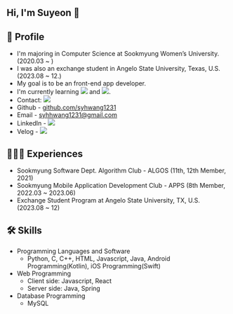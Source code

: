 ## Hi, I'm Suyeon 👋

<!--
**syhwang1231/syhwang1231** is a ✨ _special_ ✨ repository because its `README.md` (this file) appears on your GitHub profile.

Here are some ideas to get you started:

- 🔭 I’m currently working on ...
- 🌱 I’m currently learning ...
- 👯 I’m looking to collaborate on ...
- 🤔 I’m looking for help with ...
- 💬 Ask me about ...
- 📫 How to reach me: ...
- 😄 Pronouns: ...
- ⚡ Fun fact: ...
-->

## 🧐 Profile

- I'm majoring in Computer Science at Sookmyung Women’s University. (2020.03 ~ )
- I was also an exchange student in Angelo State University, Texas, U.S. (2023.08 ~ 12.)
- My goal is to be an front-end app developer.
- I'm currently learning <img src="https://img.shields.io/badge/Swift-F05138?style=round-square&logo=swift&logoColor=white"/> and <img src="https://img.shields.io/badge/Spring-6DB33F?style=round-square&logo=spring&logoColor=white"/>.
- Contact: <img src="https://img.shields.io/badge/Github-181717?style=round-square&logo=GitHub&logoColor=white" link="http://github.com/syhwang1231"/>
- Github - [github.com/syhwang1231](http://github.com/syhwang1231)
- Email - syhhwang1231@gmail.com
- LinkedIn - <a href="https://www.linkedin.com/in/%EC%88%98%EC%97%B0-%ED%99%A9-05ba292a6/"><img src="https://img.shields.io/badge/-LinkedIn-0A66C2?style=round-square&logo=Linkedin&logoColor=white"/></a>
- Velog - <a href="https://velog.io/@sxyxnni"><img src="https://img.shields.io/badge/Velog-20C997?style=round-square&logo=velog&logoColor=white"/></a>


## 🤸🏻‍♀️ Experiences
- Sookmyung Software Dept. Algorithm Club - ALGOS (11th, 12th Member, 2021)
- Sookmyung Mobile Application Development Club - APPS (8th Member, 2022.03 ~ 2023.06)
- Exchange Student Program at Angelo State University, TX, U.S. (2023.08 ~ 12)

## 🛠 Skills
- Programming Languages and Software
    - Python, C, C++, HTML, Javascript, Java, Android Programming(Kotlin), iOS Programming(Swift)
- Web Programming
    - Client side: Javascript, React
    - Server side: Java, Spring
- Database Programming
    - MySQL
